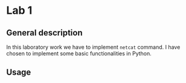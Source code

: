 # Lab 1

## General description

In this laboratory work we have to implement `netcat` command. I have chosen to implement some basic functionalities in Python. 

## Usage